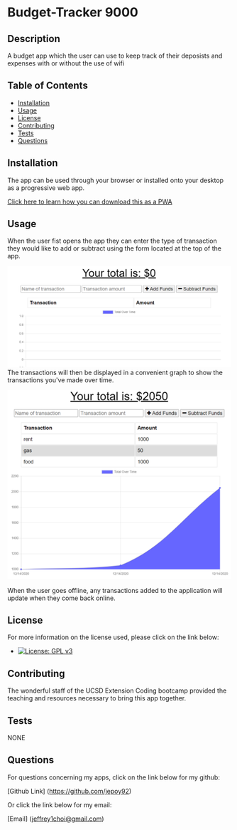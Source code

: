 
# Budget-Tracker 9000

## Description 

A budget app which the user can use to keep track of their deposists and expenses with or without the use of wifi


## Table of Contents

* [Installation](#installation)
* [Usage](#usage)
* [License](#license)
* [Contributing](#contributing)
* [Tests](#tests)
* [Questions](#questions)


## Installation

The app can be used through your browser or installed onto your desktop as a progressive web app.

[Click here to learn how you can download this as a PWA](https://support.google.com/chrome/answer/9658361?co=GENIE.Platform%3DDesktop&hl=en)

## Usage 

When the user fist opens the app they can enter the type of transaction they would like to add or subtract using the form located at the top of the app. 

![Image of input form located at top of the page](./assets/img1.PNG)
The transactions will then be displayed in a convenient graph to show the transactions you've made over time.

![Image of inputted transactions displayed on the transaction chart and linegraph](./assets/img2.PNG)

When the user goes offline, any transactions added to the application will update when they come back online.

## License

  For more information on the license used, please click on the link below:

- [![License: GPL v3](https://img.shields.io/badge/License-GPLv3-blue.svg)](https://www.gnu.org/licenses/gpl-3.0) 



## Contributing

The wonderful staff of the UCSD Extension Coding bootcamp provided the teaching and resources necessary to bring this app together.

## Tests 

NONE

## Questions

  For questions concerning my apps, click on the link below for my github:

  [Github Link] (https://github.com/jepoy92)

  Or click the link below for my email:

  [Email] (jeffrey1choi@gmail.com)

